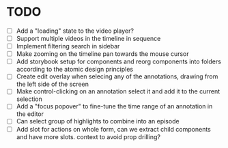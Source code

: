# TODO

- [ ] Add a "loading" state to the video player?
- [ ] Support multiple videos in the timeline in sequence
- [ ] Implement filtering search in sidebar
- [ ] Make zooming on the timeline pan towards the mouse cursor
- [ ] Add storybook setup for components and reorg components into folders according to the atomic design principles
- [ ] Create edit overlay when selecing any of the annotations, drawing from the left side of the screen
- [ ] Make control-clicking on an annotation select it and add it to the current selection
- [ ] Add a "focus popover" to fine-tune the time range of an annotation in the editor
- [ ] Can select group of highlights to combine into an episode
- [ ] Add slot for actions on whole form, can we extract child components and have more slots. context to avoid prop drilling?
